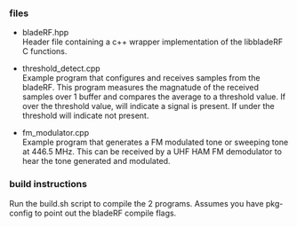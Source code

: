 ### files
* bladeRF.hpp  
Header file containing a c++ wrapper implementation of the libbladeRF C functions.

* threshold_detect.cpp  
Example program that configures and receives samples from the bladeRF. This program measures the magnatude of the received samples over 1 buffer and compares the average to a threshold value.
If over the threshold value, will indicate a signal is present.  If under the threshold will indicate not present.

* fm_modulator.cpp  
Example program that generates a FM modulated tone or sweeping tone at 446.5 MHz.  This can be received by a UHF HAM FM demodulator to hear the tone generated and modulated.

### build instructions
Run the build.sh script to compile the 2 programs.   Assumes you have pkg-config to point out the bladeRF compile flags.

